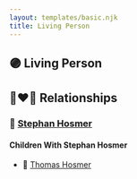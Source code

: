 ```yaml
---
layout: templates/basic.njk
title: Living Person
---
```

## 🟣 Living Person

## 👩‍❤️‍👨 Relationships

### 🔵 [Stephan Hosmer](/people/8/8785716)

#### Children With Stephan Hosmer
* 🔵 [Thomas Hosmer](/people/7/70805658)